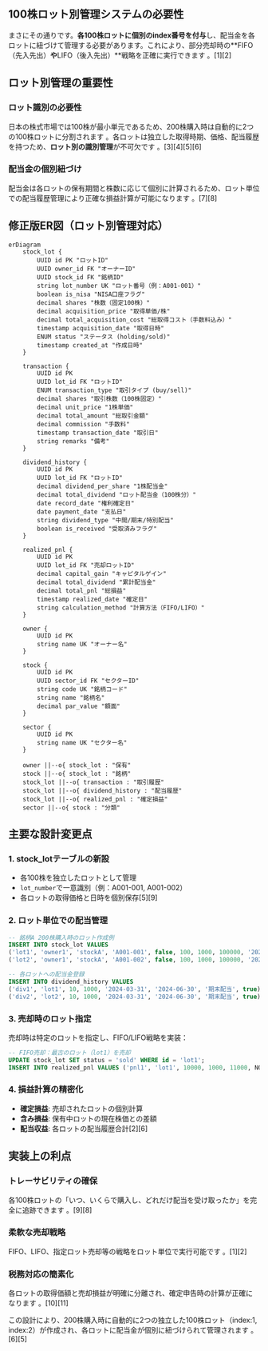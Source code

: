 ## 100株ロット別管理システムの必要性

まさにその通りです。**各100株ロットに個別のindex番号を付与**し、配当金を各ロットに紐づけて管理する必要があります。これにより、部分売却時の**FIFO（先入先出）**や**LIFO（後入先出）**戦略を正確に実行できます 。[1][2]

## ロット別管理の重要性

### **ロット識別の必要性**
日本の株式市場では100株が最小単元であるため、200株購入時は自動的に2つの100株ロットに分割されます 。各ロットは独立した取得時期、価格、配当履歴を持つため、**ロット別の識別管理**が不可欠です 。[3][4][5][6]

### **配当金の個別紐づけ**
配当金は各ロットの保有期間と株数に応じて個別に計算されるため、ロット単位での配当履歴管理により正確な損益計算が可能になります 。[7][8]

## 修正版ER図（ロット別管理対応）

```mermaid
erDiagram
    stock_lot {
        UUID id PK "ロットID"
        UUID owner_id FK "オーナーID"
        UUID stock_id FK "銘柄ID" 
        string lot_number UK "ロット番号（例：A001-001）"
        boolean is_nisa "NISA口座フラグ"
        decimal shares "株数（固定100株）"
        decimal acquisition_price "取得単価/株"
        decimal total_acquisition_cost "総取得コスト（手数料込み）"
        timestamp acquisition_date "取得日時"
        ENUM status "ステータス (holding/sold)"
        timestamp created_at "作成日時"
    }
    
    transaction {
        UUID id PK
        UUID lot_id FK "ロットID"
        ENUM transaction_type "取引タイプ (buy/sell)"
        decimal shares "取引株数（100株固定）"
        decimal unit_price "1株単価"
        decimal total_amount "総取引金額"
        decimal commission "手数料"
        timestamp transaction_date "取引日"
        string remarks "備考"
    }
    
    dividend_history {
        UUID id PK
        UUID lot_id FK "ロットID"
        decimal dividend_per_share "1株配当金"
        decimal total_dividend "ロット配当金（100株分）"
        date record_date "権利確定日"
        date payment_date "支払日"
        string dividend_type "中間/期末/特別配当"
        boolean is_received "受取済みフラグ"
    }
    
    realized_pnl {
        UUID id PK
        UUID lot_id FK "売却ロットID"
        decimal capital_gain "キャピタルゲイン"
        decimal total_dividend "累計配当金"
        decimal total_pnl "総損益"
        timestamp realized_date "確定日"
        string calculation_method "計算方法（FIFO/LIFO）"
    }
    
    owner {
        UUID id PK
        string name UK "オーナー名"
    }
    
    stock {
        UUID id PK
        UUID sector_id FK "セクターID"
        string code UK "銘柄コード"
        string name "銘柄名"
        decimal par_value "額面"
    }
    
    sector {
        UUID id PK
        string name UK "セクター名"
    }
    
    owner ||--o{ stock_lot : "保有"
    stock ||--o{ stock_lot : "銘柄"
    stock_lot ||--o{ transaction : "取引履歴"
    stock_lot ||--o{ dividend_history : "配当履歴"
    stock_lot ||--o{ realized_pnl : "確定損益"
    sector ||--o{ stock : "分類"
```

## 主要な設計変更点

### **1. stock_lotテーブルの新設**
- 各100株を独立したロットとして管理
- `lot_number`で一意識別（例：A001-001, A001-002）
- 各ロットの取得価格と日時を個別保存[5][9]

### **2. ロット単位での配当管理**
```sql
-- 銘柄A 200株購入時のロット作成例
INSERT INTO stock_lot VALUES 
('lot1', 'owner1', 'stockA', 'A001-001', false, 100, 1000, 100000, '2024-01-15'),
('lot2', 'owner1', 'stockA', 'A001-002', false, 100, 1000, 100000, '2024-01-15');

-- 各ロットへの配当金登録
INSERT INTO dividend_history VALUES
('div1', 'lot1', 10, 1000, '2024-03-31', '2024-06-30', '期末配当', true),
('div2', 'lot2', 10, 1000, '2024-03-31', '2024-06-30', '期末配当', true);
```

### **3. 売却時のロット指定**
売却時は特定のロットを指定し、FIFO/LIFO戦略を実装：
```sql
-- FIFO売却：最古のロット（lot1）を売却
UPDATE stock_lot SET status = 'sold' WHERE id = 'lot1';
INSERT INTO realized_pnl VALUES ('pnl1', 'lot1', 10000, 1000, 11000, NOW(), 'FIFO');
```

### **4. 損益計算の精密化**
- **確定損益**: 売却されたロットの個別計算
- **含み損益**: 保有中ロットの現在株価との差額
- **配当収益**: 各ロットの配当履歴合計[2][6]

## 実装上の利点

### **トレーサビリティの確保**
各100株ロットの「いつ、いくらで購入し、どれだけ配当を受け取ったか」を完全に追跡できます 。[9][8]

### **柔軟な売却戦略**
FIFO、LIFO、指定ロット売却等の戦略をロット単位で実行可能です 。[1][2]

### **税務対応の簡素化**
各ロットの取得価額と売却損益が明確に分離され、確定申告時の計算が正確になります 。[10][11]

この設計により、200株購入時に自動的に2つの独立した100株ロット（index:1, index:2）が作成され、各ロットに配当金が個別に紐づけられて管理されます 。[6][5]
